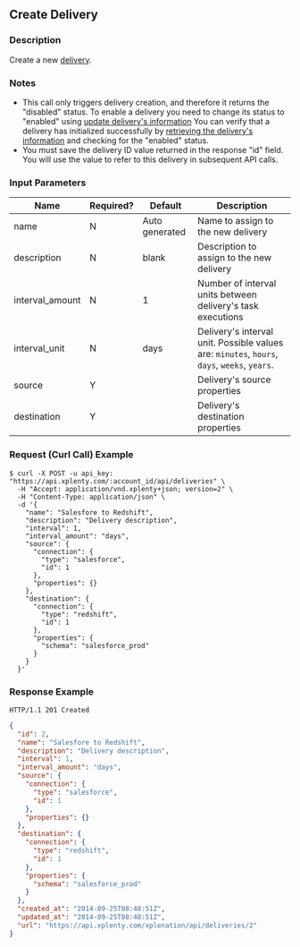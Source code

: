 ## Create Delivery

### Description
Create a new [delivery](https://github.com/xplenty/xplenty-api-doc-v2/blob/master/resources/delivery.md).

### Notes
* This call only triggers delivery creation, and therefore it returns the "disabled" status. To enable a delivery you need to change its status to "enabled" using [update delivery's information](https://github.com/xplenty/xplenty-api-doc-v2/blob/master/sections/update-delivery-information.md)
You can verify that a delivery has initialized successfully by [retrieving the delivery's information](https://github.com/xplenty/xplenty-api-doc-v2/blob/master/sections/get-delivery-information.md) and checking for the "enabled" status.
* You must save the delivery ID value returned in the response "id" field. You will use the value to refer to this delivery in subsequent API calls.

### Input Parameters
| Name                    | Required? | Default         | Description                                                          |
| ----                    | --------- | -------         | -----------                                                          |
| name                    | N         | Auto generated  | Name to assign to the new delivery                                   |
| description             | N         | blank           | Description to assign to the new delivery                            |
| interval_amount         | N         | 1               | Number of interval units between delivery's task executions          |
| interval_unit           | N         | days            | Delivery's interval unit. Possible values are: `minutes`, `hours`, `days`, `weeks`, `years`.|
| source                  | Y         |                 | Delivery's source properties                                         |
| destination             | Y         |                 | Delivery's destination properties                                    |

### Request (Curl Call) Example
```shell
$ curl -X POST -u api_key: "https://api.xplenty.com/:account_id/api/deliveries" \
  -H "Accept: application/vnd.xplenty+json; version=2" \
  -H "Content-Type: application/json" \
  -d '{
    "name": "Salesfore to Redshift",
    "description": "Delivery description",
    "interval": 1,
    "interval_amount": "days",
    "source": {
      "connection": {
        "type": "salesforce",
        "id": 1
      },
      "properties": {}
    },
    "destination": {
      "connection": {
        "type": "redshift",
        "id": 1
      },
      "properties": {
        "schema": "salesforce_prod"
      }
    }
  }'
```

### Response Example
```HTTP
HTTP/1.1 201 Created
```

```json
{
  "id": 2,
  "name": "Salesfore to Redshift",
  "description": "Delivery description",
  "interval": 1,
  "interval_amount": "days",
  "source": {
    "connection": {
      "type": "salesforce",
      "id": 1
    },
    "properties": {}
  },
  "destination": {
    "connection": {
      "type": "redshift",
      "id": 1
    },
    "properties": {
      "schema": "salesforce_prod"
    }
  },
  "created_at": "2014-09-25T08:48:51Z",
  "updated_at": "2014-09-25T08:48:51Z",
  "url": "https://api.xplenty.com/xplenation/api/deliveries/2"
}
```